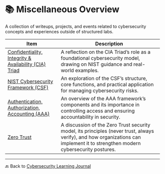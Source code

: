 # 📚 Miscellaneous Overview

A collection of writeups, projects, and events related to cybersecurity concepts and experiences outside of structured labs.

| Item | Description |
|------|-------------|
| [Confidentiality, Integrity & Availability (CIA) Triad](cia-triad.md) | A reflection on the CIA Triad’s role as a foundational cybersecurity model, drawing on NIST guidance and real-world examples. |
| [NIST Cybersecurity Framework (CSF)](nist-csf.md) | An exploration of the CSF’s structure, core functions, and practical application for managing cybersecurity risks. |
| [Authentication, Authorization, Accounting (AAA)](aaa.md) | An overview of the AAA framework’s components and its importance in controlling access and ensuring accountability in security. |
| [Zero Trust](zero-trust.md) | A discussion of the Zero Trust security model, its principles (never trust, always verify), and how organizations can implement it to strengthen modern cybersecurity postures. |

---

🔙 Back to [Cybersecurity Learning Journal](../README.md)
